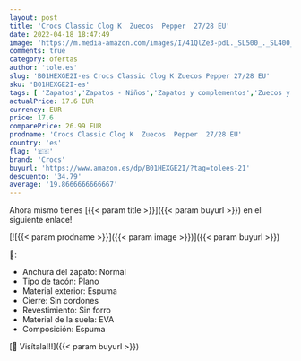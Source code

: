 ```yaml
---
layout: post
title: 'Crocs Classic Clog K  Zuecos  Pepper  27/28 EU'
date: 2022-04-18 18:47:49
image: 'https://m.media-amazon.com/images/I/41QlZe3-pdL._SL500_._SL400_.jpg'
comments: true
category: ofertas
author: 'tole.es'
slug: 'B01HEXGE2I-es Crocs Classic Clog K Zuecos Pepper 27/28 EU'
sku: 'B01HEXGE2I-es'
tags: [ 'Zapatos','Zapatos - Niños','Zapatos y complementos','Zuecos y mules para niño','crocs','zuecos','🇪🇸', ]
actualPrice: 17.6 EUR
currency: EUR
price: 17.6
comparePrice: 26.99 EUR
prodname: 'Crocs Classic Clog K  Zuecos  Pepper  27/28 EU'
country: 'es'
flag: '🇪🇸'
brand: 'Crocs'
buyurl: 'https://www.amazon.es/dp/B01HEXGE2I/?tag=tolees-21'
descuento: '34.79'
average: '19.8666666666667'
---
```


Ahora mismo tienes [{{< param title >}}]({{< param buyurl >}}) en el siguiente enlace!

[![{{< param prodname >}}]({{< param image >}})]({{< param buyurl >}})

🔎:

- Anchura del zapato: Normal
- Tipo de tacón: Plano
- Material exterior: Espuma
- Cierre: Sin cordones
- Revestimiento: Sin forro
- Material de la suela: EVA
- Composición: Espuma

[🛒 Visítala!!!]({{< param buyurl >}})
